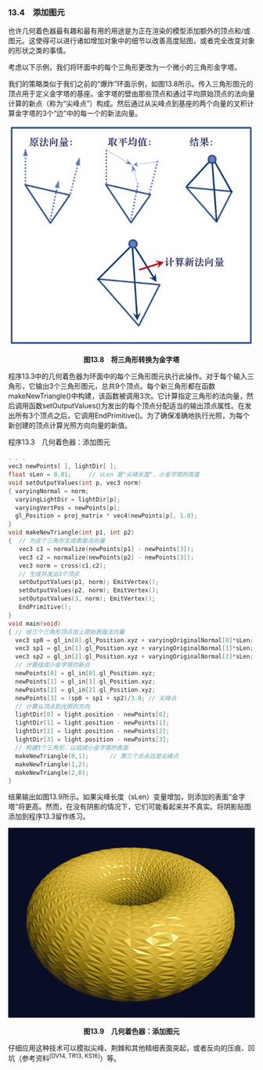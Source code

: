 ### 13.4　添加图元

也许几何着色器最有趣和最有用的用途是为正在渲染的模型添加额外的顶点和/或图元。这使得可以进行诸如增加对象中的细节以改善高度贴图，或者完全改变对象的形状之类的事情。

考虑以下示例，我们将环面中的每个三角形更改为一个微小的三角形金字塔。

我们的策略类似于我们之前的“爆炸”环面示例，如图13.8所示。传入三角形图元的顶点用于定义金字塔的基座。金字塔的壁由那些顶点和通过平均原始顶点的法向量计算的新点（称为“尖峰点”）构成。然后通过从尖峰点到基座的两个向量的叉积计算金字塔的3个“边”中的每一个的新法向量。

![287.png](../images/287.png)
<center class="my_markdown"><b class="my_markdown">图13.8　将三角形转换为金字塔</b></center>

程序13.3中的几何着色器为环面中的每个三角形图元执行此操作。对于每个输入三角形，它输出3个三角形图元，总共9个顶点。每个新三角形都在函数makeNewTriangle()中构建，该函数被调用3次。它计算指定三角形的法向量，然后调用函数setOutputValues()为发出的每个顶点分配适当的输出顶点属性。在发出所有3个顶点之后，它调用EndPrimitive()。为了确保准确地执行光照，为每个新创建的顶点计算光照方向向量的新值。

程序13.3　几何着色器：添加图元

```c
. . .
vec3 newPoints[ ], lightDir[ ];
float sLen = 0.01;     // sLen 是"尖峰长度"，小金字塔的高度
void setOutputValues(int p, vec3 norm)
{ varyingNormal = norm;
  varyingLightDir = lightDir[p];
  varyingVertPos = newPoints[p];
  gl_Position = proj_matrix * vec4(newPoints[p], 1.0);
}
void makeNewTriangle(int p1, int p2)
{  // 为这个三角形生成表面法向量
   vec3 c1 = normalize(newPoints[p1] - newPoints[3]);
   vec3 c2 = normalize(newPoints[p2] - newPoints[3]);
   vec3 norm = cross(c1,c2);
   // 生成并发出3个顶点
   setOutputValues(p1, norm); EmitVertex();
   setOutputValues(p2, norm); EmitVertex();
   setOutputValues(3, norm); EmitVertex();
   EndPrimitive();
}
void main(void)
{ // 给三个三角形顶点加上原始表面法向量
  vec3 sp0 = gl_in[0].gl_Position.xyz + varyingOriginalNormal[0]*sLen;
  vec3 sp1 = gl_in[1].gl_Position.xyz + varyingOriginalNormal[1]*sLen;
  vec3 sp2 = gl_in[2].gl_Position.xyz + varyingOriginalNormal[2]*sLen;
  // 计算组成小金字塔的新点
  newPoints[0] = gl_in[0].gl_Position.xyz;
  newPoints[1] = gl_in[1].gl_Position.xyz;
  newPoints[2] = gl_in[2].gl_Position.xyz;
  newPoints[3] = (sp0 + sp1 + sp2)/3.0; // 尖峰点
  // 计算从顶点到光照的方向
  lightDir[0] = light.position - newPoints[0];
  lightDir[1] = light.position - newPoints[1];
  lightDir[2] = light.position - newPoints[2];
  lightDir[3] = light.position - newPoints[3];
  // 构建3个三角形，以组成小金字塔的表面
  makeNewTriangle(0,1);      // 第三个点永远是尖峰点
  makeNewTriangle(1,2);
  makeNewTriangle(2,0);
}
```

结果输出如图13.9所示。如果尖峰长度（sLen）变量增加，则添加的表面“金字塔”将更高。然而，在没有阴影的情况下，它们可能看起来并不真实。将阴影贴图添加到程序13.3留作练习。

![288.png](../images/288.png)
<center class="my_markdown"><b class="my_markdown">图13.9　几何着色器：添加图元</b></center>

仔细应用这种技术可以模拟尖峰、荆棘和其他精细表面突起，或者反向的压痕、凹坑（参考资料<sup class="my_markdown">[DV14, TR13, KS16]</sup>）等。

